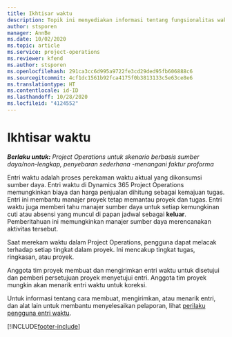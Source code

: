 ```yaml
---
title: Ikhtisar waktu
description: Topik ini menyediakan informasi tentang fungsionalitas waktu di Dynamics 365 Project operations.
author: stsporen
manager: AnnBe
ms.date: 10/02/2020
ms.topic: article
ms.service: project-operations
ms.reviewer: kfend
ms.author: stsporen
ms.openlocfilehash: 291ca3cc6d995a9722fe3cd29ded95fb606888c6
ms.sourcegitcommit: 4cf1dc1561b92fca4175f0b3813133c5e63ce8e6
ms.translationtype: HT
ms.contentlocale: id-ID
ms.lasthandoff: 10/28/2020
ms.locfileid: "4124552"
---
```

# <a name="time-overview"></a>Ikhtisar waktu

_**Berlaku untuk:** Project Operations untuk skenario berbasis sumber daya/non-lengkap, penyebaran sederhana -menangani faktur proforma_

Entri waktu adalah proses perekaman waktu aktual yang dikonsumsi sumber daya. Entri waktu di Dynamics 365 Project Operations memungkinkan biaya dan harga penjualan dihitung sebagai kemajuan tugas. Entri ini membantu manajer proyek tetap memantau proyek dan tugas. Entri waktu juga memberi tahu manajer sumber daya untuk setiap kemungkinan cuti atau absensi yang muncul di papan jadwal sebagai **keluar**. Pemberitahuan ini memungkinkan manajer sumber daya merencanakan aktivitas tersebut.

Saat merekam waktu dalam Project Operations, pengguna dapat melacak terhadap setiap tingkat dalam proyek. Ini mencakup tingkat tugas, ringkasan, atau proyek.

Anggota tim proyek membuat dan mengirimkan entri waktu untuk disetujui dan pemberi persetujuan proyek menyetujui entri. Anggota tim proyek mungkin akan menarik entri waktu untuk koreksi.

Untuk informasi tentang cara membuat, mengirimkan, atau menarik entri, dan alat lain untuk membantu menyelesaikan pelaporan, lihat [perilaku pengguna entri waktu](ui-behavior-time.md).



[!INCLUDE[footer-include](../includes/footer-banner.md)]